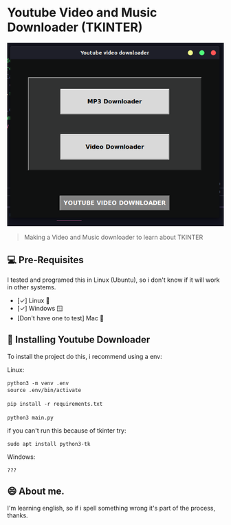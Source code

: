 # Youtube Video and Music Downloader (TKINTER)

<img src="assets/readme-imgg.png" alt="Projectimage">

> Making a Video and Music downloader to learn about TKINTER

## 💻 Pre-Requisites

I tested and programed this in Linux (Ubuntu), so i don't know if it will work in other systems.

- [✓] Linux 🐧
- [✓] Windows 🪟
- [Don't have one to test] Mac 🍎

## 🚀 Installing Youtube Downloader

To install the project do this, i recommend using a env:

Linux:

```
python3 -m venv .env
source .env/bin/activate

pip install -r requirements.txt

python3 main.py
```

if you can't run this because of tkinter try:

```
sudo apt install python3-tk
```

Windows:

```
???
```

## 😄 About me.

I'm learning english, so if i spell something wrong it's part of the process, thanks.
